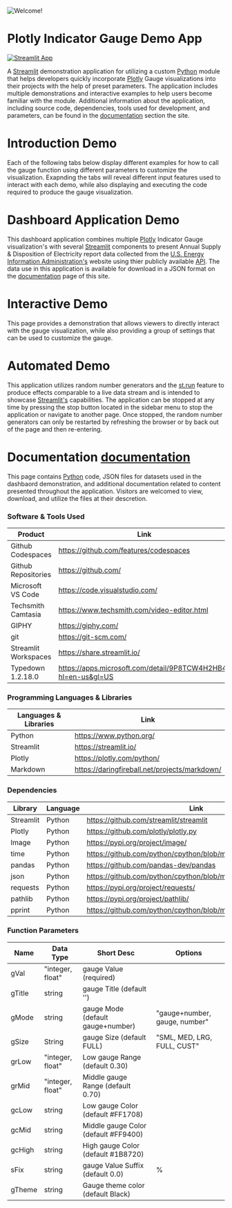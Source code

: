 ![Welcome!](https://media.giphy.com/media/v1.Y2lkPTc5MGI3NjExdGNuamZlbGg2ZHVqdnMweGl0cHdmOWU1Y3Y1cXIwdnF0anptdTh6NyZlcD12MV9pbnRlcm5hbF9naWZfYnlfaWQmY3Q9Zw/aWYNvKMvwPVADwIM4i/giphy.gif "Introduction animation for plotly gauge indicator demo app on Streamlit")


# Plotly Indicator Gauge Demo App

[![Streamlit App](https://static.streamlit.io/badges/streamlit_badge_black_white.svg)](https://rev-gauge.streamlit.app/)

<p>
    A <a href="https://streamlit.io/" target="_blank">Streamlit</a> demonstration application for utilizing a custom <a href="https://www.python.org/" target="_blank">Python</a> module
    that helps developers quickly incorporate <a href="https://plotly.com/python/" target="_blank">Plotly</a> Gauge visualizations
    into their projects with the help of preset parameters. The application includes multiple
    demonstrations and interactive examples to help users become familiar with the module.  Additional information about the application, including
    source code, dependencies, tools used for development, and parameters, can be found in the <a href="https://stream-gauge.streamlit.app/Documentation" target="_blank">documentation</a>
    section the site.
</p>

# Introduction Demo
<p>
    Each of the following tabs below display different examples for how to call the gauge function using different parameters to customize the visualization.
    Exapnding the tabs will reveal different input features used to interact with each demo, while also displaying and executing the code required to
    produce the gauge visualization.
</p>

# Dashboard Application Demo 
This dashboard application combines multiple [Plotly](https://plotly.com/python/) Indicator Gauge visualization's with several [Streamlit](https://streamlit.io/) components
to present Annual Supply & Disposition of Electricity report data collected from the [U.S. Energy Information Administration's](https://www.eia.gov/)
website using thier publicly available [API](https://www.eia.gov/opendata/).  The data use in this application is available
for download in a JSON format on the [documentation](https://stream-gauge.streamlit.app/Documentation) page of this site.

# Interactive Demo
<p>
    This page provides a demonstration that allows viewers to directly interact with the gauge visualization, while also providing
    a group of settings that can be used to customize the gauge.
</p>


# Automated Demo
<p>
    This application utilizes random number generators and the <a href="https://docs.streamlit.io/library/api-reference/control-flow/st.rerun" target="_blank">st.run</a> feature to produce 
    effects comparable to a live data stream and is intended to showcase <a href="https://streamlit.io/" target="_blank">Streamlit's</a> capabilities.  The application can be
    stopped at any time by pressing the stop button located in the sidebar menu to stop the application or navigate to another page.  Once stopped, the
    random number generators can only be restarted by refreshing the browser or by back out of the page and then re-entering.
</p>

# Documentation [documentation](https://stream-gauge.streamlit.app/Documentation)
<p>
    This page contains <a href="https://www.python.org/" target="_blank">Python</a> code, JSON files for datasets used in the dashbaord demonstration,
    and additional documentation related to content presented throughout the application.  Visitors are welcomed to view, download, and utilize the files at their descretion.
</p>


### Software & Tools Used

| Product              | Link                                                          |
| -------------------- | ------------------------------------------------------------- |
| Github Codespaces    | https://github.com/features/codespaces                        |
| Github Repositories  | https://github.com/                                           |
| Microsoft VS Code    | https://code.visualstudio.com/                                |
| Techsmith Camtasia   | https://www.techsmith.com/video-editor.html                   |
| GIPHY                | https://giphy.com/                                            |
| git                  | https://git-scm.com/                                          |
| Streamlit Workspaces | https://share.streamlit.io/                                   |
| Typedown 1.2.18.0    | https://apps.microsoft.com/detail/9P8TCW4H2HB4?hl=en-us&gl=US |

### Programming Languages & Libraries

| Languages & Libraries | Link              |
| --------------------- | --------------------------------------------- |
| Python                | https://www.python.org/                       |
| Streamlit             | https://streamlit.io/                         |
| Plotly                | https://plotly.com/python/                    |
| Markdown              | https://daringfireball.net/projects/markdown/ |

### Dependencies

| Library   | Language | Link                                                               |
| --------- | -------- | ------------------------------------------------------------------ |
| Streamlit | Python   | https://github.com/streamlit/streamlit                             |
| Plotly    | Python   | https://github.com/plotly/plotly.py                                |
| Image     | Python   | https://pypi.org/project/image/                                    |
| time      | Python   | https://github.com/python/cpython/blob/main/Doc/library/time.rst   |
| pandas    | Python   | https://github.com/pandas-dev/pandas                               |
| json      | Python   | https://github.com/python/cpython/blob/main/Doc/library/json.rst   |
| requests  | Python   | https://pypi.org/project/requests/                                 |
| pathlib   | Python   | https://pypi.org/project/pathlib/                                  |
| pprint    | Python   | https://github.com/python/cpython/blob/main/Doc/library/pprint.rst |

### Function Parameters

| Name                             | Data Type        | Short Desc                           | Options                       |
| -------------------------------- | ---------------- | ------------------------------------ | ----------------------------- |
| gVal                             | "integer, float" | gauge Value (required)               |                               |
| gTitle                           | string           | gauge Title (default '')             |                               |
| gMode                            | string           | gauge Mode (default gauge+number)    | "gauge+number, gauge, number" |
| gSize                            | String           | gauge Size (default FULL)            | "SML, MED, LRG, FULL, CUST"   |
| grLow                            | "integer, float" | Low gauge Range (default 0.30)       |                               |
| grMid                            | "integer, float" | Middle gauge Range (default 0.70)    |                               |
| gcLow                            | string           | Low gauge Color (default #FF1708)    |                               |
| gcMid                            | string           | Middle gauge Color (default #FF9400) |                               |
| gcHigh                           | string           | High gauge Color (default #1B8720)   |                               |
| sFix                             | string           | gauge Value Suffix (default 0.0)     | %                             |
| gTheme                           | string           | Gauge theme color (default Black)    |                               |
